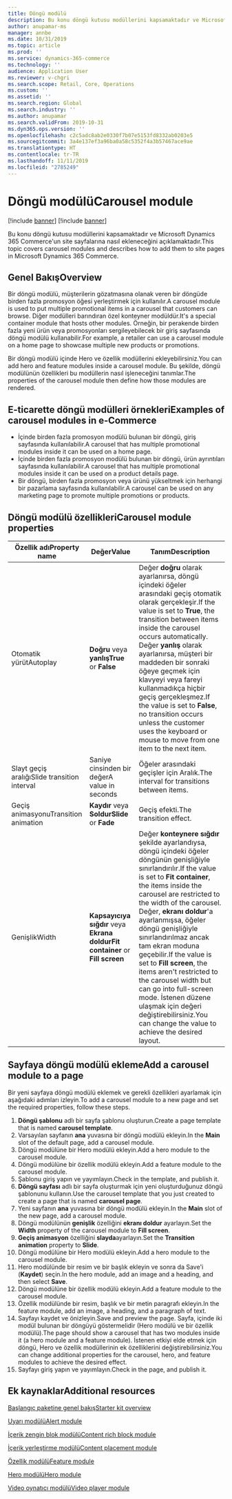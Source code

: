 ```yaml
---
title: Döngü modülü
description: Bu konu döngü kutusu modüllerini kapsamaktadır ve Microsoft Dynamics 365 Commerce'un site sayfalarına nasıl ekleneceğini açıklamaktadır.
author: anupamar-ms
manager: annbe
ms.date: 10/31/2019
ms.topic: article
ms.prod: ''
ms.service: dynamics-365-commerce
ms.technology: ''
audience: Application User
ms.reviewer: v-chgri
ms.search.scope: Retail, Core, Operations
ms.custom: ''
ms.assetid: ''
ms.search.region: Global
ms.search.industry: ''
ms.author: anupamar
ms.search.validFrom: 2019-10-31
ms.dyn365.ops.version: ''
ms.openlocfilehash: c2c5adc8ab2e0330f7b07e5153fd8332ab0203e5
ms.sourcegitcommit: 3a4e137ef3a96ba0a58c5352f4a3b57467ace9ae
ms.translationtype: HT
ms.contentlocale: tr-TR
ms.lasthandoff: 11/11/2019
ms.locfileid: "2785249"
---
```

# <a name="carousel-module"></a><span data-ttu-id="dbe27-103">Döngü modülü</span><span class="sxs-lookup"><span data-stu-id="dbe27-103">Carousel module</span></span>

[!include [banner](includes/preview-banner.md)]
[!include [banner](includes/banner.md)]

<span data-ttu-id="dbe27-104">Bu konu döngü kutusu modüllerini kapsamaktadır ve Microsoft Dynamics 365 Commerce'un site sayfalarına nasıl ekleneceğini açıklamaktadır.</span><span class="sxs-lookup"><span data-stu-id="dbe27-104">This topic covers carousel modules and describes how to add them to site pages in Microsoft Dynamics 365 Commerce.</span></span>

## <a name="overview"></a><span data-ttu-id="dbe27-105">Genel Bakış</span><span class="sxs-lookup"><span data-stu-id="dbe27-105">Overview</span></span>

<span data-ttu-id="dbe27-106">Bir döngü modülü, müşterilerin gözatmasına olanak veren bir döngüde birden fazla promosyon öğesi yerleştirmek için kullanılır.</span><span class="sxs-lookup"><span data-stu-id="dbe27-106">A carousel module is used to put multiple promotional items in a carousel that customers can browse.</span></span> <span data-ttu-id="dbe27-107">Diğer modülleri barındıran özel konteyner modüldür.</span><span class="sxs-lookup"><span data-stu-id="dbe27-107">It's a special container module that hosts other modules.</span></span> <span data-ttu-id="dbe27-108">Örneğin, bir perakende birden fazla yeni ürün veya promosyonları sergileyebilecek bir giriş sayfasında döngü modülü kullanabilir.</span><span class="sxs-lookup"><span data-stu-id="dbe27-108">For example, a retailer can use a carousel module on a home page to showcase multiple new products or promotions.</span></span>

<span data-ttu-id="dbe27-109">Bir döngü modülü içinde Hero ve özellik modüllerini ekleyebilirsiniz.</span><span class="sxs-lookup"><span data-stu-id="dbe27-109">You can add hero and feature modules inside a carousel module.</span></span> <span data-ttu-id="dbe27-110">Bu şekilde, döngü modülünün özellikleri bu modüllerin nasıl işleneceğini tanımlar.</span><span class="sxs-lookup"><span data-stu-id="dbe27-110">The properties of the carousel module then define how those modules are rendered.</span></span>

## <a name="examples-of-carousel-modules-in-e-commerce"></a><span data-ttu-id="dbe27-111">E-ticarette döngü modülleri örnekleri</span><span class="sxs-lookup"><span data-stu-id="dbe27-111">Examples of carousel modules in e-Commerce</span></span>

- <span data-ttu-id="dbe27-112">İçinde birden fazla promosyon modülü bulunan bir döngü, giriş sayfasında kullanılabilir.</span><span class="sxs-lookup"><span data-stu-id="dbe27-112">A carousel that has multiple promotional modules inside it can be used on a home page.</span></span>
- <span data-ttu-id="dbe27-113">İçinde birden fazla promosyon modülü bulunan bir döngü, ürün ayrıntıları sayfasında kullanılabilir.</span><span class="sxs-lookup"><span data-stu-id="dbe27-113">A carousel that has multiple promotional modules inside it can be used on a product details page.</span></span>
- <span data-ttu-id="dbe27-114">Bir döngü, birden fazla promosyon veya ürünü yükseltmek için herhangi bir pazarlama sayfasında kullanılabilir.</span><span class="sxs-lookup"><span data-stu-id="dbe27-114">A carousel can be used on any marketing page to promote multiple promotions or products.</span></span>

## <a name="carousel-module-properties"></a><span data-ttu-id="dbe27-115">Döngü modülü özellikleri</span><span class="sxs-lookup"><span data-stu-id="dbe27-115">Carousel module properties</span></span>

| <span data-ttu-id="dbe27-116">Özellik adı</span><span class="sxs-lookup"><span data-stu-id="dbe27-116">Property name</span></span>             | <span data-ttu-id="dbe27-117">Değer</span><span class="sxs-lookup"><span data-stu-id="dbe27-117">Value</span></span>                                | <span data-ttu-id="dbe27-118">Tanım</span><span class="sxs-lookup"><span data-stu-id="dbe27-118">Description</span></span> |
|---------------------------|--------------------------------------|-------------|
| <span data-ttu-id="dbe27-119">Otomatik yürüt</span><span class="sxs-lookup"><span data-stu-id="dbe27-119">Autoplay</span></span>                  | <span data-ttu-id="dbe27-120">**Doğru** veya **yanlış**</span><span class="sxs-lookup"><span data-stu-id="dbe27-120">**True** or **False**</span></span>                | <span data-ttu-id="dbe27-121">Değer **doğru** olarak ayarlanırsa, döngü içindeki öğeler arasındaki geçiş otomatik olarak gerçekleşir.</span><span class="sxs-lookup"><span data-stu-id="dbe27-121">If the value is set to **True**, the transition between items inside the carousel occurs automatically.</span></span> <span data-ttu-id="dbe27-122">Değer **yanlış** olarak ayarlanırsa, müşteri bir maddeden bir sonraki öğeye geçmek için klavyeyi veya fareyi kullanmadıkça hiçbir geçiş gerçekleşmez.</span><span class="sxs-lookup"><span data-stu-id="dbe27-122">If the value is set to **False**, no transition occurs unless the customer uses the keyboard or mouse to move from one item to the next item.</span></span> |
| <span data-ttu-id="dbe27-123">Slayt geçiş aralığı</span><span class="sxs-lookup"><span data-stu-id="dbe27-123">Slide transition interval</span></span> | <span data-ttu-id="dbe27-124">Saniye cinsinden bir değer</span><span class="sxs-lookup"><span data-stu-id="dbe27-124">A value in seconds</span></span>                   | <span data-ttu-id="dbe27-125">Öğeler arasındaki geçişler için Aralık.</span><span class="sxs-lookup"><span data-stu-id="dbe27-125">The interval for transitions between items.</span></span> |
| <span data-ttu-id="dbe27-126">Geçiş animasyonu</span><span class="sxs-lookup"><span data-stu-id="dbe27-126">Transition animation</span></span>      | <span data-ttu-id="dbe27-127">**Kaydır** veya **Soldur**</span><span class="sxs-lookup"><span data-stu-id="dbe27-127">**Slide** or **Fade**</span></span>                | <span data-ttu-id="dbe27-128">Geçiş efekti.</span><span class="sxs-lookup"><span data-stu-id="dbe27-128">The transition effect.</span></span> |
| <span data-ttu-id="dbe27-129">Genişlik</span><span class="sxs-lookup"><span data-stu-id="dbe27-129">Width</span></span>                     | <span data-ttu-id="dbe27-130">**Kapsayıcıya sığdır** veya **Ekrana doldur**</span><span class="sxs-lookup"><span data-stu-id="dbe27-130">**Fit container** or **Fill screen**</span></span> | <span data-ttu-id="dbe27-131">Değer **konteynere sığdır** şekilde ayarlandıysa, döngü içindeki öğeler döngünün genişliğiyle sınırlandırılır.</span><span class="sxs-lookup"><span data-stu-id="dbe27-131">If the value is set to **Fit container**, the items inside the carousel are restricted to the width of the carousel.</span></span> <span data-ttu-id="dbe27-132">Değer, **ekranı doldur**'a ayarlanmışsa, öğeler döngü genişliğiyle sınırlandırılmaz ancak tam ekran moduna geçebilir.</span><span class="sxs-lookup"><span data-stu-id="dbe27-132">If the value is set to **Fill screen**, the items aren't restricted to the carousel width but can go into full-screen mode.</span></span> <span data-ttu-id="dbe27-133">İstenen düzene ulaşmak için değeri değiştirebilirsiniz.</span><span class="sxs-lookup"><span data-stu-id="dbe27-133">You can change the value to achieve the desired layout.</span></span> |

## <a name="add-a-carousel-module-to-a-page"></a><span data-ttu-id="dbe27-134">Sayfaya döngü modülü ekleme</span><span class="sxs-lookup"><span data-stu-id="dbe27-134">Add a carousel module to a page</span></span>

<span data-ttu-id="dbe27-135">Bir yeni sayfaya döngü modülü eklemek ve gerekli özellikleri ayarlamak için aşağıdaki adımları izleyin.</span><span class="sxs-lookup"><span data-stu-id="dbe27-135">To add a carousel module to a new page and set the required properties, follow these steps.</span></span>

1. <span data-ttu-id="dbe27-136">**Döngü şablonu** adlı bir sayfa şablonu oluşturun.</span><span class="sxs-lookup"><span data-stu-id="dbe27-136">Create a page template that is named **carousel template**.</span></span>
1. <span data-ttu-id="dbe27-137">Varsayılan sayfanın **ana** yuvasına bir döngü modülü ekleyin.</span><span class="sxs-lookup"><span data-stu-id="dbe27-137">In the **Main** slot of the default page, add a carousel module.</span></span>
1. <span data-ttu-id="dbe27-138">Döngü modülüne bir Hero modülü ekleyin.</span><span class="sxs-lookup"><span data-stu-id="dbe27-138">Add a hero module to the carousel module.</span></span>
1. <span data-ttu-id="dbe27-139">Döngü modülüne bir özellik modülü ekleyin.</span><span class="sxs-lookup"><span data-stu-id="dbe27-139">Add a feature module to the carousel module.</span></span>
1. <span data-ttu-id="dbe27-140">Şablonu giriş yapın ve yayımlayın.</span><span class="sxs-lookup"><span data-stu-id="dbe27-140">Check in the template, and publish it.</span></span> 
1. <span data-ttu-id="dbe27-141">**Döngü sayfası** adlı bir sayfa oluşturmak için yeni oluşturduğunuz döngü şablonunu kullanın.</span><span class="sxs-lookup"><span data-stu-id="dbe27-141">Use the carousel template that you just created to create a page that is named **carousel page**.</span></span>
1. <span data-ttu-id="dbe27-142">Yeni sayfanın **ana** yuvasına bir döngü modülü ekleyin.</span><span class="sxs-lookup"><span data-stu-id="dbe27-142">In the **Main** slot of the new page, add a carousel module.</span></span>
1. <span data-ttu-id="dbe27-143">Döngü modülünün **genişlik** özelliğini **ekranı doldur** ayarlayın.</span><span class="sxs-lookup"><span data-stu-id="dbe27-143">Set the **Width** property of the carousel module to **Fill screen**.</span></span> 
1. <span data-ttu-id="dbe27-144">**Geçiş animasyon** özelliğini **slayda**ayarlayın.</span><span class="sxs-lookup"><span data-stu-id="dbe27-144">Set the **Transition animation** property to **Slide**.</span></span>
1. <span data-ttu-id="dbe27-145">Döngü modülüne bir Hero modülü ekleyin.</span><span class="sxs-lookup"><span data-stu-id="dbe27-145">Add a hero module to the carousel module.</span></span>
1. <span data-ttu-id="dbe27-146">Hero modülünde bir resim ve bir başlık ekleyin ve sonra da Save'i (**Kaydet**) seçin.</span><span class="sxs-lookup"><span data-stu-id="dbe27-146">In the hero module, add an image and a heading, and then select **Save**.</span></span>
1. <span data-ttu-id="dbe27-147">Döngü modülüne bir özellik modülü ekleyin.</span><span class="sxs-lookup"><span data-stu-id="dbe27-147">Add a feature module to the carousel module.</span></span>
1. <span data-ttu-id="dbe27-148">Özellik modülünde bir resim, başlık ve bir metin paragrafı ekleyin.</span><span class="sxs-lookup"><span data-stu-id="dbe27-148">In the feature module, add an image, a heading, and a paragraph of text.</span></span>
1. <span data-ttu-id="dbe27-149">Sayfayı kaydet ve önizleyin.</span><span class="sxs-lookup"><span data-stu-id="dbe27-149">Save and preview the page.</span></span> <span data-ttu-id="dbe27-150">Sayfa, içinde iki modül bulunan bir döngüyü göstermelidir (Hero modülü ve bir özellik modülü).</span><span class="sxs-lookup"><span data-stu-id="dbe27-150">The page should show a carousel that has two modules inside it (a hero module and a feature module).</span></span> <span data-ttu-id="dbe27-151">İstenen etkiyi elde etmek için döngü, Hero ve özellik modüllerinin ek özelliklerini değiştirebilirsiniz.</span><span class="sxs-lookup"><span data-stu-id="dbe27-151">You can change additional properties for the carousel, hero, and feature modules to achieve the desired effect.</span></span>
1. <span data-ttu-id="dbe27-152">Sayfayı giriş yapın ve yayımlayın.</span><span class="sxs-lookup"><span data-stu-id="dbe27-152">Check in the page, and publish it.</span></span>

## <a name="additional-resources"></a><span data-ttu-id="dbe27-153">Ek kaynaklar</span><span class="sxs-lookup"><span data-stu-id="dbe27-153">Additional resources</span></span>

[<span data-ttu-id="dbe27-154">Başlangıç paketine genel bakış</span><span class="sxs-lookup"><span data-stu-id="dbe27-154">Starter kit overview</span></span>](starter-kit-overview.md)

[<span data-ttu-id="dbe27-155">Uyarı modülü</span><span class="sxs-lookup"><span data-stu-id="dbe27-155">Alert module</span></span>](add-alert.md)

[<span data-ttu-id="dbe27-156">İçerik zengin blok modülü</span><span class="sxs-lookup"><span data-stu-id="dbe27-156">Content rich block module</span></span>](add-content-rich-block.md)

[<span data-ttu-id="dbe27-157">İçerik yerleştirme modülü</span><span class="sxs-lookup"><span data-stu-id="dbe27-157">Content placement module</span></span>](add-content-placement-modules.md)

[<span data-ttu-id="dbe27-158">Özellik modülü</span><span class="sxs-lookup"><span data-stu-id="dbe27-158">Feature module</span></span>](add-feature-module.md)

[<span data-ttu-id="dbe27-159">Hero modülü</span><span class="sxs-lookup"><span data-stu-id="dbe27-159">Hero module</span></span>](add-hero-module.md)

[<span data-ttu-id="dbe27-160">Video oynatıcı modülü</span><span class="sxs-lookup"><span data-stu-id="dbe27-160">Video player module</span></span>](add-video-player.md)
